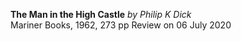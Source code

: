**The Man in the High Castle**
_by Philip K Dick_   
Mariner Books, 1962, 273 pp
Review on 06 July 2020